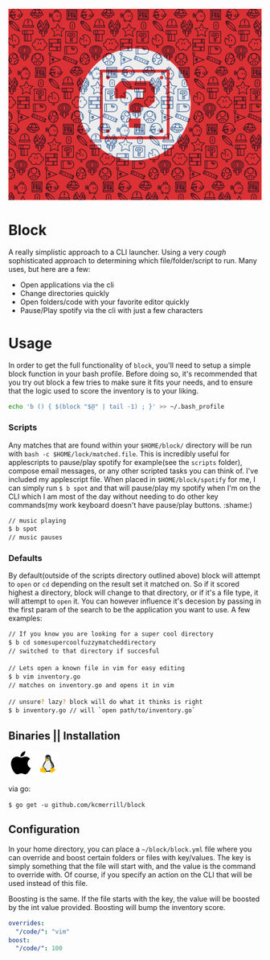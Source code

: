 ![Block](block.png "Block")

# Block

A really simplistic approach to a CLI launcher. Using a very *cough* sophisticated approach to determining which file/folder/script to run. Many uses, but here are a few:

* Open applications via the cli
* Change directories quickly
* Open folders/code with your favorite editor quickly
* Pause/Play spotify via the cli with just a few characters

# Usage

In order to get the full functionality of `block`, you'll need to setup a simple block function in your bash profile. Before doing so, it's recommended that you try out block a few tries to make sure it fits your needs, and to ensure that the logic used to score the inventory is to your liking. 

```sh
echo 'b () { $(block "$@" | tail -1) ; }' >> ~/.bash_profile
```

### Scripts

Any matches that are found within your `$HOME/block/` directory will be run with `bash -c $HOME/lock/matched.file`. This is incredibly useful for applescripts to pause/play spotify for example(see the `scripts` folder), compose email messages, or any other scripted tasks you can think of. I've included my applescript file. When placed in `$HOME/block/spotify` for me, I can simply run `$ b spot` and that will pause/play my spotify when I'm on the CLI which I am most of the day without needing to do other key commands(my work keyboard doesn't have pause/play buttons. :shame:)

```sh
// music playing
$ b spot
// music pauses
```

### Defaults

By default(outside of the scripts directory outlined above) block will attempt to `open` or `cd` depending on the result set it matched on. So if it scored highest a directory, block will change to that directory, or if it's a file type, it will attempt to `open` it. You can however influence it's decesion by passing in the first param of the search to be the application you want to use. A few examples:

```sh
// If you know you are looking for a super cool directory
$ b cd somesupercoolfuzzymatcheddirectory
// switched to that directory if succesful

// Lets open a known file in vim for easy editing
$ b vim inventory.go
// matches on inventory.go and opens it in vim

// unsure? lazy? block will do what it thinks is right
$ b inventory.go // will `open path/to/inventory.go`
```

## Binaries || Installation

[![MacOSX](https://raw.githubusercontent.com/kcmerrill/go-dist/master/assets/apple_logo.png "Mac OSX")](http://go-dist.kcmerrill.com/kcmerrill/block/mac/amd64) [![Linux](https://raw.githubusercontent.com/kcmerrill/go-dist/master/assets/linux_logo.png "Linux")](http://go-dist.kcmerrill.com/kcmerrill/block/linux/amd64)

via go:

`$ go get -u github.com/kcmerrill/block`

## Configuration

In your home directory, you can place a `~/block/block.yml` file where you can override and boost certain folders or files with key/values. The key is simply something that the file will start with, and the value is the command to override with. Of course, if you specify an action on the CLI that will be used instead of this file. 

Boosting is the same. If the file starts with the key, the value will be boosted by the int value provided. Boosting will bump the inventory score.

```yaml
overrides:
  "/code/": "vim"
boost:
  "/code/": 100
```
